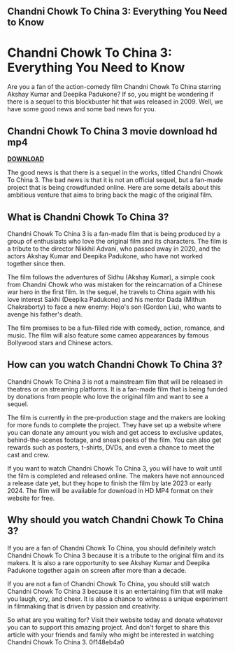 ## Chandni Chowk To China 3: Everything You Need to Know

  
# Chandni Chowk To China 3: Everything You Need to Know
 
Are you a fan of the action-comedy film Chandni Chowk To China starring Akshay Kumar and Deepika Padukone? If so, you might be wondering if there is a sequel to this blockbuster hit that was released in 2009. Well, we have some good news and some bad news for you.
 
## Chandni Chowk To China 3 movie download hd mp4


[**DOWNLOAD**](https://www.google.com/url?q=https%3A%2F%2Ftinurll.com%2F2tLgnj&sa=D&sntz=1&usg=AOvVaw0a37cEGRWsEt6miPlzGSPO)

 
The good news is that there is a sequel in the works, titled Chandni Chowk To China 3. The bad news is that it is not an official sequel, but a fan-made project that is being crowdfunded online. Here are some details about this ambitious venture that aims to bring back the magic of the original film.
 
## What is Chandni Chowk To China 3?
 
Chandni Chowk To China 3 is a fan-made film that is being produced by a group of enthusiasts who love the original film and its characters. The film is a tribute to the director Nikkhil Advani, who passed away in 2020, and the actors Akshay Kumar and Deepika Padukone, who have not worked together since then.
 
The film follows the adventures of Sidhu (Akshay Kumar), a simple cook from Chandni Chowk who was mistaken for the reincarnation of a Chinese war hero in the first film. In the sequel, he travels to China again with his love interest Sakhi (Deepika Padukone) and his mentor Dada (Mithun Chakraborty) to face a new enemy: Hojo's son (Gordon Liu), who wants to avenge his father's death.
 
The film promises to be a fun-filled ride with comedy, action, romance, and music. The film will also feature some cameo appearances by famous Bollywood stars and Chinese actors.
 
## How can you watch Chandni Chowk To China 3?
 
Chandni Chowk To China 3 is not a mainstream film that will be released in theatres or on streaming platforms. It is a fan-made film that is being funded by donations from people who love the original film and want to see a sequel.
 
The film is currently in the pre-production stage and the makers are looking for more funds to complete the project. They have set up a website where you can donate any amount you wish and get access to exclusive updates, behind-the-scenes footage, and sneak peeks of the film. You can also get rewards such as posters, t-shirts, DVDs, and even a chance to meet the cast and crew.
 
If you want to watch Chandni Chowk To China 3, you will have to wait until the film is completed and released online. The makers have not announced a release date yet, but they hope to finish the film by late 2023 or early 2024. The film will be available for download in HD MP4 format on their website for free.
 
## Why should you watch Chandni Chowk To China 3?
 
If you are a fan of Chandni Chowk To China, you should definitely watch Chandni Chowk To China 3 because it is a tribute to the original film and its makers. It is also a rare opportunity to see Akshay Kumar and Deepika Padukone together again on screen after more than a decade.
 
If you are not a fan of Chandni Chowk To China, you should still watch Chandni Chowk To China 3 because it is an entertaining film that will make you laugh, cry, and cheer. It is also a chance to witness a unique experiment in filmmaking that is driven by passion and creativity.
 
So what are you waiting for? Visit their website today and donate whatever you can to support this amazing project. And don't forget to share this article with your friends and family who might be interested in watching Chandni Chowk To China 3.
 0f148eb4a0

